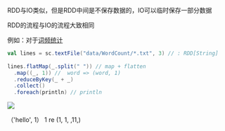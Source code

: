 RDD与IO类似，但是RDD中间是不保存数据的，IO可以临时保存一部分数据

RDD的流程与IO的流程大致相同

例如：对于[词频统计](../../示例/单词计数.md)

```scala
val lines = sc.textFile("data/WordCount/*.txt", 3) // : RDD[String]  
 
lines.flatMap(_.split(" ")) // map + flatten  
  .map((_, 1)) //  word => (word, 1)  
  .reduceByKey(_ + _)  
  .collect()  
  .foreach(println) // println
```


![](http://www.droliz.cn/markdown_img/Pasted%20image%2020221002002155.png)


（'hello', 1）  1 
re  (1, 1, ,11,)